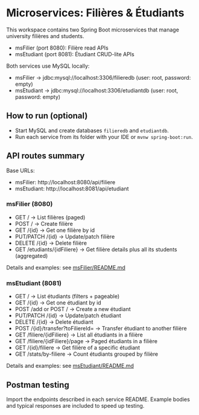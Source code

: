 # Microservices: Filières & Étudiants

This workspace contains two Spring Boot microservices that manage university filières and students.

- msFilier (port 8080): Filière read APIs
- msEtudiant (port 8081): Étudiant CRUD-lite APIs

Both services use MySQL locally:
- msFilier → jdbc:mysql://localhost:3306/filieredb (user: root, password: empty)
- msEtudiant → jdbc:mysql://localhost:3306/etudiantdb (user: root, password: empty)

## How to run (optional)
- Start MySQL and create databases `filieredb` and `etudiantdb`.
- Run each service from its folder with your IDE or `mvnw spring-boot:run`.

## API routes summary

Base URLs:
- msFilier: http://localhost:8080/api/filiere
- msEtudiant: http://localhost:8081/api/etudiant

### msFilier (8080)
- GET / → List filières (paged)
- POST / → Create filière
- GET /{id} → Get one filière by id
- PUT/PATCH /{id} → Update/patch filière
- DELETE /{id} → Delete filière
- GET /etudiants/{idFiliere} → Get filière details plus all its students (aggregated)

Details and examples: see [msFilier/README.md](./msFilier/README.md)

### msEtudiant (8081)
- GET / → List étudiants (filters + pageable)
- GET /{id} → Get one étudiant by id
- POST /add or POST / → Create a new étudiant
- PUT/PATCH /{id} → Update/patch étudiant
- DELETE /{id} → Delete étudiant
- POST /{id}/transfer?toFiliereId= → Transfer étudiant to another filière
- GET /filiere/{idFiliere} → List all étudiants in a filière
- GET /filiere/{idFiliere}/page → Paged étudiants in a filière
- GET /{id}/filiere → Get filière of a specific étudiant
- GET /stats/by-filiere → Count étudiants grouped by filière

Details and examples: see [msEtudiant/README.md](./msEtudiant/README.md)

## Postman testing
Import the endpoints described in each service README. Example bodies and typical responses are included to speed up testing.
